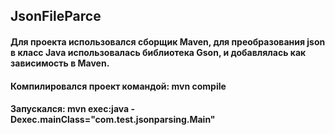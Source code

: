 ## JsonFileParce ##
#### Для проекта использовался сборщик Maven, для преобразования json в класс Java использовалась библиотека Gson, и добавлялась как зависимость в Maven. ####
#### Компилировался проект командой: mvn compile ####
#### Запускался: mvn exec:java -Dexec.mainClass="com.test.jsonparsing.Main" ####
